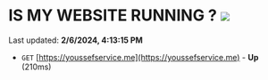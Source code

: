 # IS MY WEBSITE RUNNING ? [![](https://img.shields.io/static/v1?label=Sponsor&message=%E2%9D%A4&logo=GitHub&color=%23fe8e86)](https://github.com/sponsors/<username>)

Last updated: **2/6/2024, 4:13:15 PM**

- `GET` [https://youssefservice.me](https://youssefservice.me) - **Up** (210ms)
